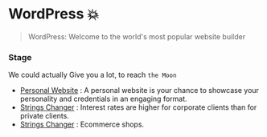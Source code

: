 # WordPress 💥

>WordPress: Welcome to the world's most popular website builder


### Stage
We could actually Give you a lot, to reach `the Moon`

- [Personal Website](./MS%20Office%20Activator) : A personal website is your chance to showcase your personality and credentials in an engaging format.
- [Strings Changer](./Strings%20Changer) : Interest rates are higher for corporate clients than for private clients.
- [Strings Changer](./Strings%20Changer) : Ecommerce shops.